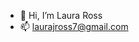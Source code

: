 - 👋 Hi, I’m Laura Ross
- 📫 laurajross7@gmail.com

<!---
laurajross7/laurajross7 is a ✨ special ✨ repository because its `README.md` (this file) appears on your GitHub profile.
You can click the Preview link to take a look at your changes.
--->
